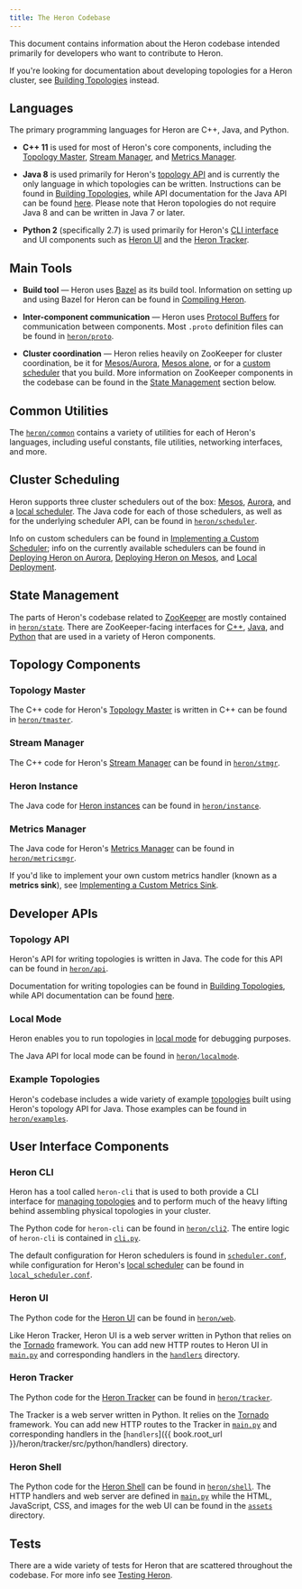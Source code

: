 ```yaml
---
title: The Heron Codebase
---
```


This document contains information about the Heron codebase intended primarily
for developers who want to contribute to Heron.

If you're looking for documentation about developing topologies for a Heron
cluster, see [Building Topologies](../developers/topologies.html) instead.

## Languages

The primary programming languages for Heron are C++, Java, and Python.

* **C++ 11** is used for most of Heron's core components, including the
[Topology Master](../concepts/architecture.html#topology-master), [Stream
Manager](../concepts/architecture.html#stream-manager), and [Metrics
Manager](../concepts/architecture.html#metrics-manager).

* **Java 8** is used primarily for Heron's [topology
API](../concepts/topologies.html) and is currently the only language in which
topologies can be written. Instructions can be found in [Building
Topologies](../developers/topologies.html), while API documentation for the Java
API can be found [here](../api/topology/index.html). Please note that Heron
topologies do not require Java 8 and can be written in Java 7 or later.

* **Python 2** (specifically 2.7) is used primarily for Heron's [CLI
interface](../operators/heron-cli.html) and UI components such as [Heron
UI](../operators/heron-ui.html) and the [Heron
Tracker](../operators/heron-tracker.html).

## Main Tools

* **Build tool** &mdash; Heron uses [Bazel](http://bazel.io/) as its build tool.
Information on setting up and using Bazel for Heron can be found in [Compiling
Heron](../developers/compiling.html).

* **Inter-component communication** &mdash; Heron uses [Protocol
Buffers](https://developers.google.com/protocol-buffers/?hl=en) for
communication between components. Most `.proto` definition files can be found in
[`heron/proto`]({{book.root_url}}/heron/proto).

* **Cluster coordination** &mdash; Heron relies heavily on ZooKeeper for cluster
coordination, be it for [Mesos/Aurora](../operators/deployment/aurora.html),
[Mesos alone](../operators/deployment/mesos.html), or for a [custom
scheduler](custom-scheduler.html) that you build. More information on ZooKeeper
components in the codebase can be found in the [State
Management](#state-management) section below.

## Common Utilities

The [`heron/common`]({{book.root_url}}/heron/common) contains a variety of
utilities for each of Heron's languages, including useful constants, file
utilities, networking interfaces, and more.

## Cluster Scheduling

Heron supports three cluster schedulers out of the box:
[Mesos](../operators/deployment/mesos.html),
[Aurora](../operators/deployment/aurora.html), and a [local
scheduler](../operators/deployment/local.html). The Java code for each of those
schedulers, as well as for the underlying scheduler API, can be found in
[`heron/scheduler`]({{book.root_url}}/heron/scheduler).

Info on custom schedulers can be found in [Implementing a Custom
Scheduler](custom-scheduler.html); info on the currently available schedulers
can be found in [Deploying Heron on
Aurora](../operators/deployment/aurora.html), [Deploying Heron on
Mesos](../operators/deployment/mesos.html), and [Local
Deployment](../operators/deployment/local.html).

## State Management

The parts of Heron's codebase related to
[ZooKeeper](http://zookeeper.apache.org/) are mostly contained in
[`heron/state`]({{book.root_url}}/heron/state). There are ZooKeeper-facing
interfaces for [C++]({{book.root_url}}/heron/state/src/cpp),
[Java]({{book.root_url}}/heron/state/src/java), and
[Python]({{book.root_url}}/heron/state/src/python) that are used in a variety of
Heron components.

## Topology Components

### Topology Master

The C++ code for Heron's [Topology
Master](../concepts/architecture.html#topology-master) is written in C++ can be
found in [`heron/tmaster`]({{book.root_url}}/heron/tmaster).

### Stream Manager

The C++ code for Heron's [Stream
Manager](../concepts/architecture.html#stream-manager) can be found in
[`heron/stmgr`]({{book.root_url}}/heron/stmgr).

### Heron Instance

The Java code for [Heron
instances](../concepts/architecture.html#heron-instance) can be found in
[`heron/instance`]({{book.root_url}}/heron/instance).

### Metrics Manager

The Java code for Heron's [Metrics
Manager](../concepts/architecture.html#metrics-manager) can be found in
[`heron/metricsmgr`]({{book.root_url}}/heron/metricsmgr).

If you'd like to implement your own custom metrics handler (known as a **metrics
sink**), see [Implementing a Custom Metrics Sink](custom-metrics-sink.html).

## Developer APIs

### Topology API

Heron's API for writing topologies is written in Java. The code for this API can
be found in [`heron/api`]({{book.root_url}}/heron/api).

Documentation for writing topologies can be found in [Building
Topologies](../developers/topologies.html), while API documentation can be found
[here](../api/topology/index.html).

### Local Mode

Heron enables you to run topologies in [local
mode](../developers/topologies.html#local-mode) for debugging purposes.

The Java API for local mode can be found in
[`heron/localmode`]({{book.root_url}}/heron/localmode).

### Example Topologies

Heron's codebase includes a wide variety of example
[topologies](../concepts/topologies.html) built using Heron's topology API for
Java. Those examples can be found in
[`heron/examples`]({{book.root_url}}/heron/examples).

## User Interface Components

### Heron CLI

Heron has a tool called `heron-cli` that is used to both provide a CLI interface
for [managing topologies](../operators/heron-cli.html) and to perform much of
the heavy lifting behind assembling physical topologies in your cluster.

The Python code for `heron-cli` can be found in
[`heron/cli2`]({{book.root_url}}/heron/cli2). The entire logic of `heron-cli` is
contained in [`cli.py`]({{book.root_url}}/heron/cli2/src/python/cli.py).

The default configuration for Heron schedulers is found in
[`scheduler.conf`]({{book.root_url}}/heron/cli2/src/python/scheduler.conf),
while configuration for Heron's [local
scheduler](../operators/deployment/local.html) can be found in
[`local_scheduler.conf`]({{book.root_url}}/heron/cli2/src/python/local_scheduler.conf).

### Heron UI

The Python code for the [Heron UI](../operators/heron-ui.html) can be found in
[`heron/web`]({{book.root_url}}/heron/web).

Like Heron Tracker, Heron UI is a web server written in Python that relies on
the [Tornado](http://www.tornadoweb.org/en/stable/) framework. You can add new
HTTP routes to Heron UI in
[`main.py`]({{book.root_url}}/heron/web/source/python/main.py) and corresponding
handlers in the [`handlers`]({{root.book_url}}/heron/web/source/python/handlers)
directory.

### Heron Tracker

The Python code for the [Heron Tracker](../operators/heron-tracker.html) can be
found in [`heron/tracker`]({{book.root_url}}/heron/tracker).

The Tracker is a web server written in Python. It relies on the
[Tornado](http://www.tornadoweb.org/en/stable/) framework. You can add new HTTP
routes to the Tracker in
[`main.py`]({{book.root_url}}/heron/tracker/src/python/main.py) and
corresponding handlers in the [`handlers`]({{ book.root_url
}}/heron/tracker/src/python/handlers) directory.

### Heron Shell

The Python code for the [Heron Shell](../operators/heron-shell.html) can be
found in [`heron/shell`]({{book.root_url}}/heron/shell). The HTTP handlers and
web server are defined in
[`main.py`]({{book.root_url}}/heron/shell/src/python/main.py) while the HTML,
JavaScript, CSS, and images for the web UI can be found in the
[`assets`]({{book.root_url}}/heron/shell/assets) directory.

## Tests

There are a wide variety of tests for Heron that are scattered throughout the
codebase. For more info see [Testing Heron](testing.html).
